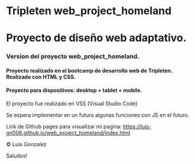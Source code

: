 # Tripleten web_project_homeland

# Proyecto de diseño web adaptativo.

### Version del proyecto web_project_homeland.

#### Proyecto realizado en el bootcamp de desarrollo web de Tripleten. Realizado con HTML y CSS.

#### Proyecto para dispositivos: desktop + tablet + mobile.

El proyecto fue realizado en VSS (Visual Studio Code)

Se espera implementar en un futuro algunas funciones con JS en el futuro.

Link de Github pages para visualizar mi pagina:
https://luis-gn006.github.io/web_project_homeland/index.html

&#169; Luis Gonzalez

Saludos!
